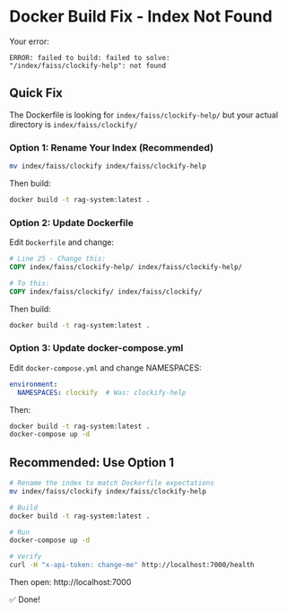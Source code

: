 # Docker Build Fix - Index Not Found

Your error:
```
ERROR: failed to build: failed to solve: 
"/index/faiss/clockify-help": not found
```

## Quick Fix

The Dockerfile is looking for `index/faiss/clockify-help/` but your actual directory is `index/faiss/clockify/`

### Option 1: Rename Your Index (Recommended)

```bash
mv index/faiss/clockify index/faiss/clockify-help
```

Then build:
```bash
docker build -t rag-system:latest .
```

### Option 2: Update Dockerfile

Edit `Dockerfile` and change:

```dockerfile
# Line 25 - Change this:
COPY index/faiss/clockify-help/ index/faiss/clockify-help/

# To this:
COPY index/faiss/clockify/ index/faiss/clockify/
```

Then build:
```bash
docker build -t rag-system:latest .
```

### Option 3: Update docker-compose.yml

Edit `docker-compose.yml` and change NAMESPACES:

```yaml
environment:
  NAMESPACES: clockify  # Was: clockify-help
```

Then:
```bash
docker build -t rag-system:latest .
docker-compose up -d
```

## Recommended: Use Option 1

```bash
# Rename the index to match Dockerfile expectations
mv index/faiss/clockify index/faiss/clockify-help

# Build
docker build -t rag-system:latest .

# Run
docker-compose up -d

# Verify
curl -H "x-api-token: change-me" http://localhost:7000/health
```

Then open: http://localhost:7000

✅ Done!
